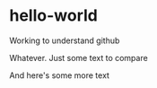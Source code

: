 # hello-world
Working to understand github

Whatever.   Just some text to compare

And here's some more text
